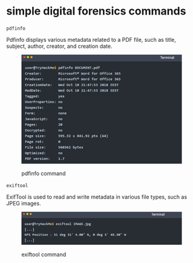 # simple digital forensics commands

`pdfinfo`

Pdfinfo displays various metadata related to a PDF file, such as title, subject, author, creator, and creation date.

<figure><img src="../.gitbook/assets/image (43).png" alt=""><figcaption><p>pdfinfo command</p></figcaption></figure>

`exiftool`&#x20;

ExifTool is used to read and write metadata in various file types, such as JPEG images.

<figure><img src="../.gitbook/assets/image (44).png" alt=""><figcaption><p>exiftool command</p></figcaption></figure>
